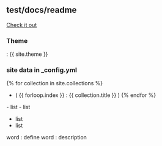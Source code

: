 ## test/docs/readme

[Check it out][ghpages]

### Theme
: {{ site.theme }}

### site data in _config.yml

{% for collection in site.collections %}
- ( {{ forloop.index }} : {{ collection.title }} )
{% endfor %}

<div>
  - list
  - list
</div>

- list
- list

word
:  define
word
:  description

[ghpages]: <https://yuichiis.github.io/test/> (Published this page)
